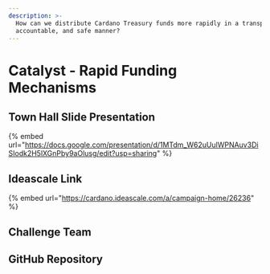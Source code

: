 ```yaml
---
description: >-
  How can we distribute Cardano Treasury funds more rapidly in a transparent,
  accountable, and safe manner?
---
```


# Catalyst - Rapid Funding Mechanisms

## Town Hall Slide Presentation

{% embed url="https://docs.google.com/presentation/d/1MTdm_W62uUulWPNAuv3DiSIodk2H5lXGnPby9aOlusg/edit?usp=sharing" %}

## Ideascale Link

{% embed url="https://cardano.ideascale.com/a/campaign-home/26236" %}

## Challenge Team

## GitHub Repository
